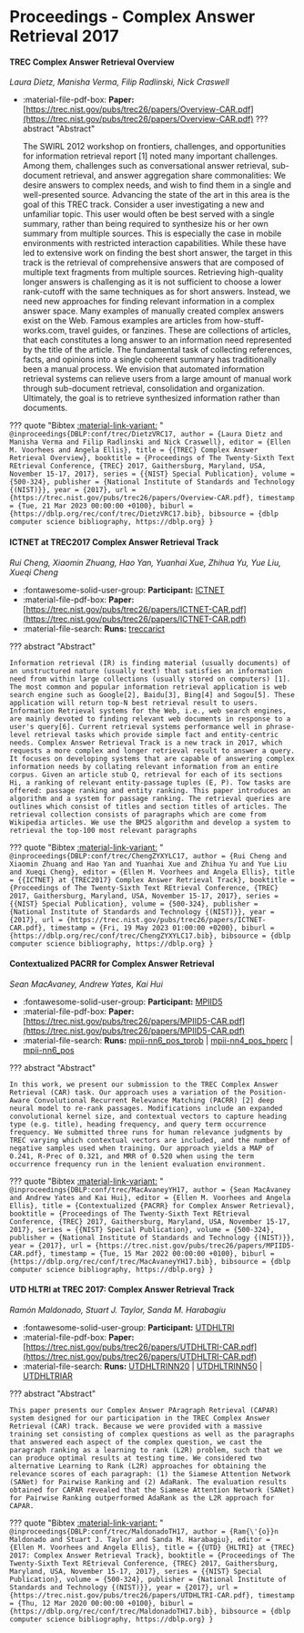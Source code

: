 # Proceedings - Complex Answer Retrieval 2017 

#### TREC Complex Answer Retrieval Overview

_Laura Dietz, Manisha Verma, Filip Radlinski, Nick Craswell_

- :material-file-pdf-box: **Paper:** [https://trec.nist.gov/pubs/trec26/papers/Overview-CAR.pdf](https://trec.nist.gov/pubs/trec26/papers/Overview-CAR.pdf)
??? abstract "Abstract"
	
	The SWIRL 2012 workshop on frontiers, challenges, and opportunities for information retrieval report [1] noted many important challenges. Among them, challenges such as conversational answer retrieval, sub-document retrieval, and answer aggregation share commonalities: We desire answers to complex needs, and wish to find them in a single and well-presented source. Advancing the state of the art in this area is the goal of this TREC track. Consider a user investigating a new and unfamiliar topic. This user would often be best served with a single summary, rather than being required to synthesize his or her own summary from multiple sources. This is especially the case in mobile environments with restricted interaction capabilities. While these have led to extensive work on finding the best short answer, the target in this track is the retrieval of comprehensive answers that are composed of multiple text fragments from multiple sources. Retrieving high-quality longer answers is challenging as it is not sufficient to choose a lower rank-cutoff with the same techniques as for short answers. Instead, we need new approaches for finding relevant information in a complex answer space. Many examples of manually created complex answers exist on the Web. Famous examples are articles from how-stuff-works.com, travel guides, or fanzines. These are collections of articles, that each constitutes a long answer to an information need represented by the title of the article. The fundamental task of collecting references, facts, and opinions into a single coherent summary has traditionally been a manual process. We envision that automated information retrieval systems can relieve users from a large amount of manual work through sub-document retrieval, consolidation and organization. Ultimately, the goal is to retrieve synthesized information rather than documents.
	

??? quote "Bibtex [:material-link-variant:](https://dblp.org/rec/conf/trec/DietzVRC17.bib) "
	```
	@inproceedings{DBLP:conf/trec/DietzVRC17,
		author = {Laura Dietz and Manisha Verma and Filip Radlinski and Nick Craswell},
		editor = {Ellen M. Voorhees and Angela Ellis},
		title = {{TREC} Complex Answer Retrieval Overview},
		booktitle = {Proceedings of The Twenty-Sixth Text REtrieval Conference, {TREC} 2017, Gaithersburg, Maryland, USA, November 15-17, 2017},
		series = {{NIST} Special Publication},
		volume = {500-324},
		publisher = {National Institute of Standards and Technology {(NIST)}},
		year = {2017},
		url = {https://trec.nist.gov/pubs/trec26/papers/Overview-CAR.pdf},
		timestamp = {Tue, 21 Mar 2023 00:00:00 +0100},
		biburl = {https://dblp.org/rec/conf/trec/DietzVRC17.bib},
		bibsource = {dblp computer science bibliography, https://dblp.org}
	}
	```

#### ICTNET at TREC2017 Complex Answer Retrieval Track

_Rui Cheng, Xiaomin Zhuang, Hao Yan, Yuanhai Xue, Zhihua Yu, Yue Liu, Xueqi Cheng_

- :fontawesome-solid-user-group: **Participant:** [ICTNET](./participants.md#ictnet)
- :material-file-pdf-box: **Paper:** [https://trec.nist.gov/pubs/trec26/papers/ICTNET-CAR.pdf](https://trec.nist.gov/pubs/trec26/papers/ICTNET-CAR.pdf)
- :material-file-search: **Runs:** [treccarict](./runs.md#treccarict)

??? abstract "Abstract"
	
	Information retrieval (IR) is finding material (usually documents) of an unstructured nature (usually text) that satisfies an information need from within large collections (usually stored on computers) [1]. The most common and popular information retrieval application is web search engine such as Google[2], Baidu[3], Bing[4] and Sogou[5]. These application will return top-N best retrieval result to users. Information Retrieval systems for the Web, i.e., web search engines, are mainly devoted to finding relevant web documents in response to a user's query[6]. Current retrieval systems performance well in phrase-level retrieval tasks which provide simple fact and entity-centric needs. Complex Answer Retrieval Track is a new track in 2017, which requests a more complex and longer retrieval result to answer a query. It focuses on developing systems that are capable of answering complex information needs by collating relevant information from an entire corpus. Given an article stub Q, retrieval for each of its sections Hi, a ranking of relevant entity-passage tuples (E, P). Tow tasks are offered: passage ranking and entity ranking. This paper introduces an algorithm and a system for passage ranking. The retrieval queries are outlines which consist of titles and section titles of articles. The retrieval collection consists of paragraphs which are come from Wikipedia articles. We use the BM25 algorithm and develop a system to retrieval the top-100 most relevant paragraphs
	

??? quote "Bibtex [:material-link-variant:](https://dblp.org/rec/conf/trec/ChengZYXYLC17.bib) "
	```
	@inproceedings{DBLP:conf/trec/ChengZYXYLC17,
		author = {Rui Cheng and Xiaomin Zhuang and Hao Yan and Yuanhai Xue and Zhihua Yu and Yue Liu and Xueqi Cheng},
		editor = {Ellen M. Voorhees and Angela Ellis},
		title = {{ICTNET} at {TREC2017} Complex Answer Retrieval Track},
		booktitle = {Proceedings of The Twenty-Sixth Text REtrieval Conference, {TREC} 2017, Gaithersburg, Maryland, USA, November 15-17, 2017},
		series = {{NIST} Special Publication},
		volume = {500-324},
		publisher = {National Institute of Standards and Technology {(NIST)}},
		year = {2017},
		url = {https://trec.nist.gov/pubs/trec26/papers/ICTNET-CAR.pdf},
		timestamp = {Fri, 19 May 2023 01:00:00 +0200},
		biburl = {https://dblp.org/rec/conf/trec/ChengZYXYLC17.bib},
		bibsource = {dblp computer science bibliography, https://dblp.org}
	}
	```

#### Contextualized PACRR for Complex Answer Retrieval

_Sean MacAvaney, Andrew Yates, Kai Hui_

- :fontawesome-solid-user-group: **Participant:** [MPIID5](./participants.md#mpiid5)
- :material-file-pdf-box: **Paper:** [https://trec.nist.gov/pubs/trec26/papers/MPIID5-CAR.pdf](https://trec.nist.gov/pubs/trec26/papers/MPIID5-CAR.pdf)
- :material-file-search: **Runs:** [mpii-nn6_pos_tprob](./runs.md#mpii-nn6_pos_tprob) | [mpii-nn4_pos_hperc](./runs.md#mpii-nn4_pos_hperc) | [mpii-nn6_pos](./runs.md#mpii-nn6_pos)

??? abstract "Abstract"
	
	In this work, we present our submission to the TREC Complex Answer Retrieval (CAR) task. Our approach uses a variation of the Position-Aware Convolutional Recurrent Relevance Matching (PACRR) [2] deep neural model to re-rank passages. Modifications include an expanded convolutional kernel size, and contextual vectors to capture heading type (e.g. title), heading frequency, and query term occurrence frequency. We submitted three runs for human relevance judgments by TREC varying which contextual vectors are included, and the number of negative samples used when training. Our approach yields a MAP of 0.241, R-Prec of 0.321, and MRR of 0.520 when using the term occurrence frequency run in the lenient evaluation environment.
	

??? quote "Bibtex [:material-link-variant:](https://dblp.org/rec/conf/trec/MacAvaneyYH17.bib) "
	```
	@inproceedings{DBLP:conf/trec/MacAvaneyYH17,
		author = {Sean MacAvaney and Andrew Yates and Kai Hui},
		editor = {Ellen M. Voorhees and Angela Ellis},
		title = {Contextualized {PACRR} for Complex Answer Retrieval},
		booktitle = {Proceedings of The Twenty-Sixth Text REtrieval Conference, {TREC} 2017, Gaithersburg, Maryland, USA, November 15-17, 2017},
		series = {{NIST} Special Publication},
		volume = {500-324},
		publisher = {National Institute of Standards and Technology {(NIST)}},
		year = {2017},
		url = {https://trec.nist.gov/pubs/trec26/papers/MPIID5-CAR.pdf},
		timestamp = {Tue, 15 Mar 2022 00:00:00 +0100},
		biburl = {https://dblp.org/rec/conf/trec/MacAvaneyYH17.bib},
		bibsource = {dblp computer science bibliography, https://dblp.org}
	}
	```

#### UTD HLTRI at TREC 2017: Complex Answer Retrieval Track

_Ramón Maldonado, Stuart J. Taylor, Sanda M. Harabagiu_

- :fontawesome-solid-user-group: **Participant:** [UTDHLTRI](./participants.md#utdhltri)
- :material-file-pdf-box: **Paper:** [https://trec.nist.gov/pubs/trec26/papers/UTDHLTRI-CAR.pdf](https://trec.nist.gov/pubs/trec26/papers/UTDHLTRI-CAR.pdf)
- :material-file-search: **Runs:** [UTDHLTRINN20](./runs.md#utdhltrinn20) | [UTDHLTRINN50](./runs.md#utdhltrinn50) | [UTDHLTRIAR](./runs.md#utdhltriar)

??? abstract "Abstract"
	
	This paper presents our Complex Answer PAragraph Retrieval (CAPAR) system designed for our participation in the TREC Complex Answer Retrieval (CAR) track. Because we were provided with a massive training set consisting of complex questions as well as the paragraphs that answered each aspect of the complex question, we cast the paragraph ranking as a learning to rank (L2R) problem, such that we can produce optimal results at testing time. We considered two alternative Learning to Rank (L2R) approaches for obtaining the relevance scores of each paragraph: (1) the Siamese Attention Network (SANet) for Pairwise Ranking and (2) AdaRank. The evaluation results obtained for CAPAR revealed that the Siamese Attention Network (SANet) for Pairwise Ranking outperformed AdaRank as the L2R approach for CAPAR.
	

??? quote "Bibtex [:material-link-variant:](https://dblp.org/rec/conf/trec/MaldonadoTH17.bib) "
	```
	@inproceedings{DBLP:conf/trec/MaldonadoTH17,
		author = {Ram{\'{o}}n Maldonado and Stuart J. Taylor and Sanda M. Harabagiu},
		editor = {Ellen M. Voorhees and Angela Ellis},
		title = {{UTD} {HLTRI} at {TREC} 2017: Complex Answer Retrieval Track},
		booktitle = {Proceedings of The Twenty-Sixth Text REtrieval Conference, {TREC} 2017, Gaithersburg, Maryland, USA, November 15-17, 2017},
		series = {{NIST} Special Publication},
		volume = {500-324},
		publisher = {National Institute of Standards and Technology {(NIST)}},
		year = {2017},
		url = {https://trec.nist.gov/pubs/trec26/papers/UTDHLTRI-CAR.pdf},
		timestamp = {Thu, 12 Mar 2020 00:00:00 +0100},
		biburl = {https://dblp.org/rec/conf/trec/MaldonadoTH17.bib},
		bibsource = {dblp computer science bibliography, https://dblp.org}
	}
	```

